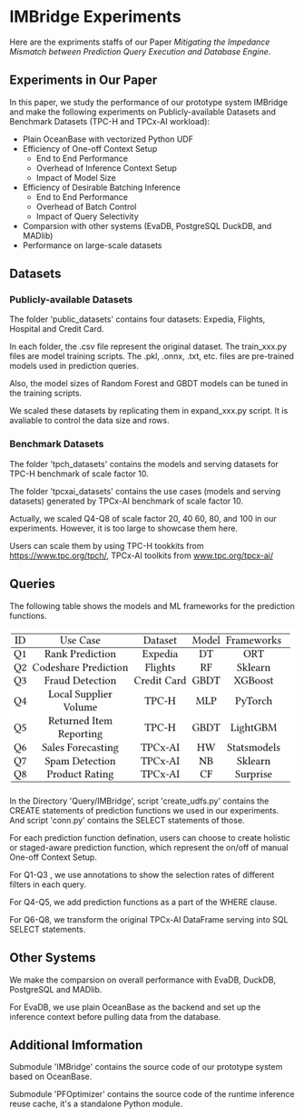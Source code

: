 # IMBridge Experiments

Here are the expriments staffs of our Paper *Mitigating the Impedance Mismatch between Prediction Query Execution and Database Engine*.

## Experiments in Our Paper

In this paper, we study the performance of our prototype system IMBridge and make the following experiments on Publicly-available Datasets and Benchmark Datasets (TPC-H and TPCx-AI workload):
* Plain OceanBase with vectorized Python UDF
* Efficiency of One-off Context Setup
    * End to End Performance
    * Overhead of Inference Context Setup
    * Impact of Model Size
* Efficiency of Desirable Batching Inference
    * End to End Performance
    * Overhead of Batch Control
    * Impact of Query Selectivity
* Comparsion with other systems (EvaDB, PostgreSQL DuckDB, and MADlib)
* Performance on large-scale datasets

## Datasets

### Publicly-available Datasets

The folder 'public_datasets' contains four datasets: Expedia, Flights, Hospital and Credit Card.

In each folder, the .csv file represent the original dataset. The train_xxx.py files are model training scripts. The .pkl, .onnx, .txt, etc. files are pre-trained models used in prediction queries.

Also, the model sizes of Random Forest and GBDT models can be tuned in the training scripts.

We scaled these datasets by replicating them in expand_xxx.py script. It is avaliable to control the data size and rows.

### Benchmark Datasets
The folder 'tpch_datasets' contains the models and serving datasets for TPC-H benchmark of scale factor 10. 

The folder 'tpcxai_datasets' contains the use cases (models and serving datasets) generated by TPCx-AI benchmark of scale factor 10. 

Actually, we scaled Q4-Q8 of scale factor 20, 40 60, 80, and 100 in our experiments. However, it is too large to showcase them here. 

Users can scale them by using TPC-H tookkits from https://www.tpc.org/tpch/, TPCx-AI toolkits from www.tpc.org/tpcx-ai/ 

## Queries

The following table shows the models and ML frameworks for the prediction functions.

![Queries](./Standard_IMBridge_Queries.png)

In the Directory 'Query/IMBridge',  script 'create_udfs.py' contains the CREATE statements of prediction functions we used in our experiments. And script 'conn.py' contains the SELECT statements of those.

For each prediction function defination, users can choose to create holistic or staged-aware prediction function, which represent the on/off of manual One-off Context Setup.

For Q1-Q3 , we use annotations to show the selection rates of different filters in each query.

For Q4-Q5, we add prediction functions as a part of the WHERE clause.

For Q6-Q8, we transform the original TPCx-AI DataFrame serving into SQL SELECT statements.

## Other Systems

We make the comparsion on overall performance with EvaDB, DuckDB, PostgreSQL and MADlib.

For EvaDB, we use plain OceanBase as the backend and set up the inference context before pulling data from the database.

## Additional Imformation

Submodule 'IMBridge' contains the source code of our prototype system based on OceanBase.

Submodule 'PFOptimizer' contains the source code of the runtime inference reuse cache, it's a standalone Python module.